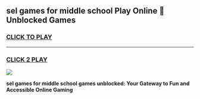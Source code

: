 
## sel games for middle school Play Online 👋 Unblocked Games
<h3>
<a href="https://news.freeplayer.one?title=sel_games_for_middle_school&ref=17GH">CLICK TO PLAY</a></h3>
<hr>

<h3>
<a href="https://news.freeplayer.one?title=sel_games_for_middle_school&ref=17GH">CLICK 2 PLAY</a>
  
</h3>

<a href="https://news.freeplayer.one?title=sel_games_for_middle_school&ref=17GH/"><img src="https://clearcache.store/games.png"></a>


**sel games for middle school games unblocked: Your Gateway to Fun and Accessible Online Gaming**
